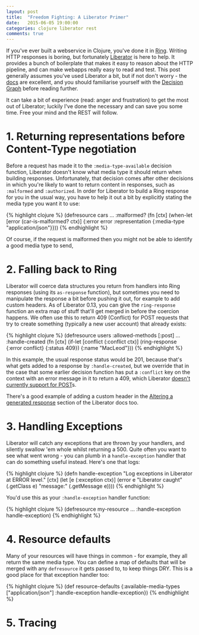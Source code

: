 ```yaml
---
layout: post
title:  "Freedom Fighting: A Liberator Primer"
date:   2015-06-05 19:00:00
categories: clojure liberator rest
comments: true
---
```


If you've ever built a webservice in Clojure, you've done it in [Ring](https://github.com/ring-clojure).  Writing 
HTTP responses is boring, but fortunately [Liberator](https://clojure-liberator.github.io/liberator/github.html) is here
to help. It provides a bunch of boilerplate that makes it easy to reason about the HTTP pipeline, and can make webapps 
really easy to read and test. This post generally assumes you've used Liberator a bit, but if not don't worry - the 
[docs](https://clojure-liberator.github.io/liberator/) are excellent, and you should familiarise yourself with the
[Decision Graph](https://clojure-liberator.github.io/liberator/tutorial/decision-graph.html) before reading further.

It can take a  bit of experience (read: anger and frustration) to get the most out of Liberator;
luckily I've done the necessary and can save you some time.  Free your mind and the REST will follow.

# 1. Returning representations before Content-Type negotiation

Before a request has made it to the `:media-type-available` decision function, Liberator doesn't know what media type
it should return when building responses.  Unfortunately, that decision comes after other decisions in which you're 
likely to want to return content in responses, such as `:malformed` and `:authorized`.  In order for Liberator to build
a Ring response for you in the usual way, you have to help it out a bit by explicitly stating the media type you want
it to use:

{% highlight clojure %}
(defresource cars
  ...
  :malformed? (fn [ctx] (when-let [error (car-is-malformed? ctx)]
                          {:error error :representation {:media-type "application/json"}}))
{% endhighlight %}

Of course, if the request is malformed then you might not be able to identify a good media type to send, 

# 2. Falling back to Ring
 
Liberator will coerce data structures you return from handlers into Ring responses (using its `as-response` function), 
but sometimes you need to manipulate the response a bit before pushing it out, for example to add custom headers.  As of 
Liberator 0.13, you can give the `ring-response` function an extra map of stuff that'll get merged in before the 
coercion happens. We often use this to return 409 (Conflict) for POST requests that try to create something (typically
a new user account) that already exists:

{% highlight clojure %}
(defresource users
  :allowed-methods [:post]
  ...
  :handle-created (fn [ctx]
                    (if-let [conflict (:conflict ctx)]
                      (ring-response {:error conflict} {:status 409})
                      {:name "MacLeod"}))
{% endhighlight %}

In this example, the usual response status would be 201, because that's what gets added to a response by 
`:handle-created`, but we override that in the case that some earlier decision function has put a `:conflict` key on
the context with an error message in it to return a 409, which Liberator 
[doesn't currently support for POST](https://github.com/clojure-liberator/liberator/issues/107)s.

There's a good example of adding a custom header in the 
[Altering a generated response](https://clojure-liberator.github.io/liberator/doc/representations.html) section of the
Liberator docs too.

# 3. Handling Exceptions

Liberator will catch any exceptions that are thrown by your handlers, and silently swallow 'em whole whilst returning
a 500. Quite often you want to see what went wrong - you can plumb in a `handle-exception` handler that can do something
useful instead.  Here's one that logs:

{% highlight clojure %}
(defn handle-exception
  "Log exceptions in Liberator at ERROR level."
  [ctx]
  (let [e (:exception ctx)]
    (error e "Liberator caught" (.getClass e) "message:" (.getMessage e))))
{% endhighlight %}

You'd use this as your `:handle-exception` handler function:

{% highlight clojure %}
(defresource my-resource
  ...
  :handle-exception handle-exception)
{% endhighlight %}

# 4. Resource defaults

Many of your resources will have things in common - for example, they all return the same media type.  You can define
a map of defaults that will be merged with any `defresource` it gets passed to, to keep things DRY.   This is a good 
place for that exception handler too:

{% highlight clojure %}
(def resource-defaults
  {:available-media-types ["application/json"]
   :handle-exception      handle-exception})
{% endhighlight %}

# 5. Tracing
